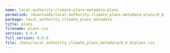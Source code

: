 ```yaml
---
name: local-authority-climate-plans-metadata-plans
permalink: /downloads/local-authority-climate-plans-metadata-plans/0_6_0
package: local_authority_climate_plans_metadata
title: plans
filename: plans.csv
version: 0.6.0
full_version: 0.6.0
file: /data/local_authority_climate_plans_metadata/0.6.0/plans.csv
---
```


